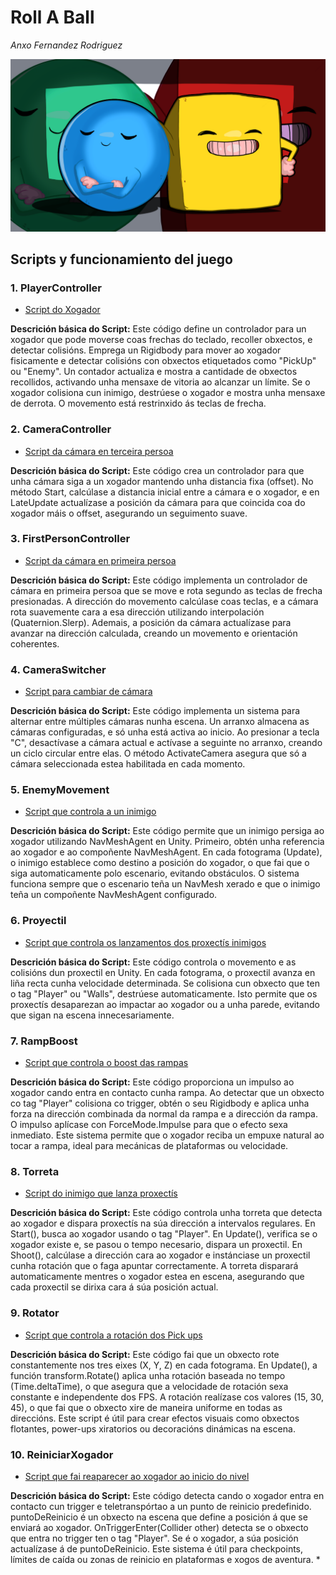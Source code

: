 # Roll A Ball
*Anxo Fernandez Rodriguez*

![Roll a Ball](images/img1.png)

## Scripts y funcionamiento del juego
### 1. PlayerController
* [Script do Xogador](Assets/Scripts/PlayerController.cs) 

**Descrición básica do Script:** Este código define un controlador para un xogador que pode moverse coas frechas do teclado, recoller obxectos, e detectar colisións. Emprega un Rigidbody para mover ao xogador fisicamente e detectar colisións con obxectos etiquetados como "PickUp" ou "Enemy". Un contador actualiza e mostra a cantidade de obxectos recollidos, activando unha mensaxe de vitoria ao alcanzar un límite. Se o xogador colisiona cun inimigo, destrúese o xogador e mostra unha mensaxe de derrota. O movemento está restrinxido ás teclas de frecha.

### 2. CameraController
* [Script da cámara en terceira persoa](Assets/Scripts/CameraController.cs)

**Descrición básica do Script:** Este código crea un controlador para que unha cámara siga a un xogador mantendo unha distancia fixa (offset). No método Start, calcúlase a distancia inicial entre a cámara e o xogador, e en LateUpdate actualízase a posición da cámara para que coincida coa do xogador máis o offset, asegurando un seguimento suave.

### 3. FirstPersonController
* [Script da cámara en primeira persoa](Assets/Scripts/FirstPersonController.cs)

**Descrición básica do Script:** Este código implementa un controlador de cámara en primeira persoa que se move e rota segundo as teclas de frecha presionadas. A dirección do movemento calcúlase coas teclas, e a cámara rota suavemente cara a esa dirección utilizando interpolación (Quaternion.Slerp). Ademais, a posición da cámara actualízase para avanzar na dirección calculada, creando un movemento e orientación coherentes.

### 4. CameraSwitcher
* [Script para cambiar de cámara](Assets/Scripts/CameraSwitcher.cs)

**Descrición básica do Script:** Este código implementa un sistema para alternar entre múltiples cámaras nunha escena. Un arranxo almacena as cámaras configuradas, e só unha está activa ao inicio. Ao presionar a tecla "C", desactívase a cámara actual e actívase a seguinte no arranxo, creando un ciclo circular entre elas. O método ActivateCamera asegura que só a cámara seleccionada estea habilitada en cada momento.

### 5. EnemyMovement
* [Script que controla a un inimigo](Assets/Scripts/EnemyMovement.cs)

**Descrición básica do Script:** Este código permite que un inimigo persiga ao xogador utilizando NavMeshAgent en Unity. Primeiro, obtén unha referencia ao xogador e ao compoñente NavMeshAgent. En cada fotograma (Update), o inimigo establece como destino a posición do xogador, o que fai que o siga automaticamente polo escenario, evitando obstáculos. O sistema funciona sempre que o escenario teña un NavMesh xerado e que o inimigo teña un compoñente NavMeshAgent configurado.

### 6. Proyectil
* [Script que controla os lanzamentos dos proxectís inimigos](Assets/Scripts/Proyectil.cs)

**Descrición básica do Script:** Este código controla o movemento e as colisións dun proxectil en Unity. En cada fotograma, o proxectil avanza en liña recta cunha velocidade determinada. Se colisiona cun obxecto que ten o tag "Player" ou "Walls", destrúese automaticamente. Isto permite que os proxectís desaparezan ao impactar ao xogador ou a unha parede, evitando que sigan na escena innecesariamente.

### 7. RampBoost
* [Script que controla o boost das rampas](Assets/Scripts/RampBoost.cs)

**Descrición básica do Script:** Este código proporciona un impulso ao xogador cando entra en contacto cunha rampa. Ao detectar que un obxecto co tag "Player" colisiona co trigger, obtén o seu Rigidbody e aplica unha forza na dirección combinada da normal da rampa e a dirección da rampa. O impulso aplícase con ForceMode.Impulse para que o efecto sexa inmediato. Este sistema permite que o xogador reciba un empuxe natural ao tocar a rampa, ideal para mecánicas de plataformas ou velocidade.

### 8. Torreta
* [Script do inimigo que lanza proxectís](Assets/Scripts/Torreta.cs)

**Descrición básica do Script:** Este código controla unha torreta que detecta ao xogador e dispara proxectís na súa dirección a intervalos regulares. En Start(), busca ao xogador usando o tag "Player". En Update(), verifica se o xogador existe e, se pasou o tempo necesario, dispara un proxectil. En Shoot(), calcúlase a dirección cara ao xogador e instánciase un proxectil cunha rotación que o faga apuntar correctamente. A torreta disparará automaticamente mentres o xogador estea en escena, asegurando que cada proxectil se dirixa cara á súa posición actual.

### 9. Rotator
* [Script que controla a rotación dos Pick ups](Assets/Scripts/Rotator.cs)

**Descrición básica do Script:** Este código fai que un obxecto rote constantemente nos tres eixes (X, Y, Z) en cada fotograma. En Update(), a función transform.Rotate() aplica unha rotación baseada no tempo (Time.deltaTime), o que asegura que a velocidade de rotación sexa constante e independente dos FPS. A rotación realízase cos valores (15, 30, 45), o que fai que o obxecto xire de maneira uniforme en todas as direccións. Este script é útil para crear efectos visuais como obxectos flotantes, power-ups xiratorios ou decoracións dinámicas na escena.

### 10. ReiniciarXogador
* [Script que fai reaparecer ao xogador ao inicio do nivel](Assets/Scripts/ReiniciarXogador.cs)

**Descrición básica do Script:** Este código detecta cando o xogador entra en contacto cun trigger e teletranspórtao a un punto de reinicio predefinido. puntoDeReinicio é un obxecto na escena que define a posición á que se enviará ao xogador. OnTriggerEnter(Collider other) detecta se o obxecto que entra no trigger ten o tag "Player". Se é o xogador, a súa posición actualízase á de puntoDeReinicio. Este sistema é útil para checkpoints, límites de caída ou zonas de reinicio en plataformas e xogos de aventura.
*